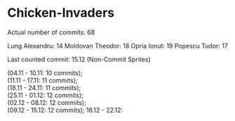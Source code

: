 # Chicken-Invaders

Actual number of commits: 68

Lung Alexandru:     14
Moldovan Theodor:   18
Opria Ionut:        19
Popescu Tudor:      17

Last counted commit: 15.12 (Non-Commit Sprites)

(04.11 - 10.11: 10 commits);   
(11.11 - 17.11: 11 commits);   
(18.11 - 24.11: 11 commits);   
(25.11 - 01.12: 12 commits);   
(02.12 - 08.12: 12 commits);   
(09.12 - 15.12: 12 commits);
16.12 - 22.12:   
